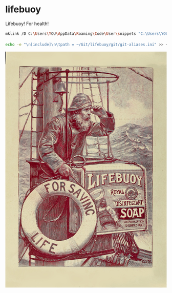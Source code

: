# lifebuoy
Lifebuoy!  For health!

```sh
mklink /D C:\Users\YOU\AppData\Roaming\Code\User\snippets "C:\Users\YOU\git\lifebuoy\vscode\snippets"

echo -e "\n[include]\n\tpath = ~/Git/lifebuoy/git/git-aliases.ini" >> ~/.gitconfig

```

<!-- Via: https://commons.wikimedia.org/wiki/File:Animal_Life_and_the_World_of_Nature;_A_magazine_of_Natural_History_(1903)_(18011899630).jpg -->
![Lifebuoy!  For health!](.lifebuoy.jpg)
